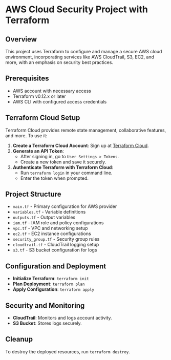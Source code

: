 # AWS Cloud Security Project with Terraform

## Overview
This project uses Terraform to configure and manage a secure AWS cloud environment, incorporating services like AWS CloudTrail, S3, EC2, and more, with an emphasis on security best practices.

## Prerequisites
- AWS account with necessary access
- Terraform v0.12.x or later
- AWS CLI with configured access credentials

## Terraform Cloud Setup
Terraform Cloud provides remote state management, collaborative features, and more. To use it:

1. **Create a Terraform Cloud Account**: Sign up at [Terraform Cloud](https://app.terraform.io/signup/account).
2. **Generate an API Token**:
   - After signing in, go to `User Settings > Tokens`.
   - Create a new token and save it securely.
3. **Authenticate Terraform with Terraform Cloud**:
   - Run `terraform login` in your command line.
   - Enter the token when prompted.

## Project Structure
- `main.tf` - Primary configuration for AWS provider
- `variables.tf` - Variable definitions
- `outputs.tf` - Output variables
- `iam.tf` - IAM role and policy configurations
- `vpc.tf` - VPC and networking setup
- `ec2.tf` - EC2 instance configurations
- `security_group.tf` - Security group rules
- `cloudtrail.tf` - CloudTrail logging setup
- `s3.tf` - S3 bucket configuration for logs

## Configuration and Deployment
- **Initialize Terraform**: `terraform init`
- **Plan Deployment**: `terraform plan`
- **Apply Configuration**: `terraform apply`

## Security and Monitoring
- **CloudTrail**: Monitors and logs account activity.
- **S3 Bucket**: Stores logs securely.

## Cleanup
To destroy the deployed resources, run `terraform destroy`.

